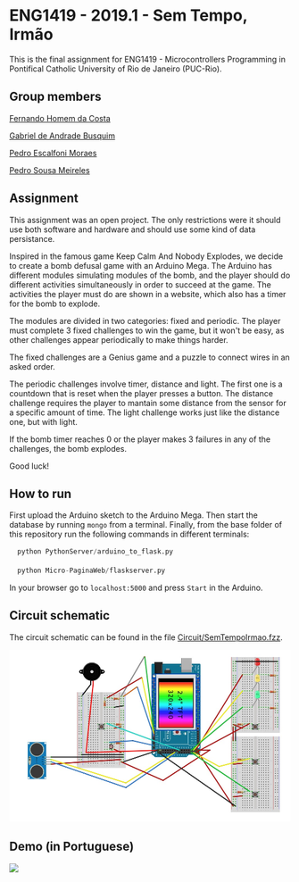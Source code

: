 # ENG1419 - 2019.1 - Sem Tempo, Irmão
This is the final assignment for ENG1419 - Microcontrollers Programming in Pontifical Catholic University of Rio de Janeiro (PUC-Rio).

## Group members
[Fernando Homem da Costa](https://github.com/nandohdc)

[Gabriel de Andrade Busquim](https://github.com/gbusquim)

[Pedro Escalfoni Moraes](https://github.com/pedroescalfonimoraes)

[Pedro Sousa Meireles](https://github.com/psmeireles)

## Assignment
This assignment was an open project. The only restrictions were it should use both software and hardware and should use some kind of data persistance.

Inspired in the famous game Keep Calm And Nobody Explodes, we decide to create a bomb defusal game with an Arduino Mega. The Arduino has different modules simulating modules of the bomb, and the player should do different activities simultaneously in order to succeed at the game. The activities the player must do are shown in a website, which also has a timer for the bomb to explode. 

The modules are divided in two categories: fixed and periodic. The player must complete 3 fixed challenges to win the game, but it won't be easy, as other challenges appear periodically to make things harder.

The fixed challenges are a Genius game and a puzzle to connect wires in an asked order. 

The periodic challenges involve timer, distance and light. The first one is a countdown that is reset when the player presses a button. The distance challenge requires the player to mantain some distance from the sensor for a specific amount of time. The light challenge works just like the distance one, but with light.

If the bomb timer reaches 0 or the player makes 3 failures in any of the challenges, the bomb explodes.

Good luck!

## How to run
First upload the Arduino sketch to the Arduino Mega. Then start the database by running `mongo` from a terminal. Finally, from the base folder of this repository run the following commands in different terminals:
```python
  python PythonServer/arduino_to_flask.py
  
  python Micro-PaginaWeb/flaskserver.py
```
In your browser go to `localhost:5000` and press `Start` in the Arduino.

## Circuit schematic
The circuit schematic can be found in the file [Circuit/SemTempoIrmao.fzz](Circuit/SemTempoIrmao.fzz).

![](Circuit/SemTempoIrmao.jpg)

## Demo (in Portuguese)
[![](http://img.youtube.com/vi/SaZhI4S7CrI/0.jpg)](http://www.youtube.com/watch?v=SaZhI4S7CrI "Demo")
